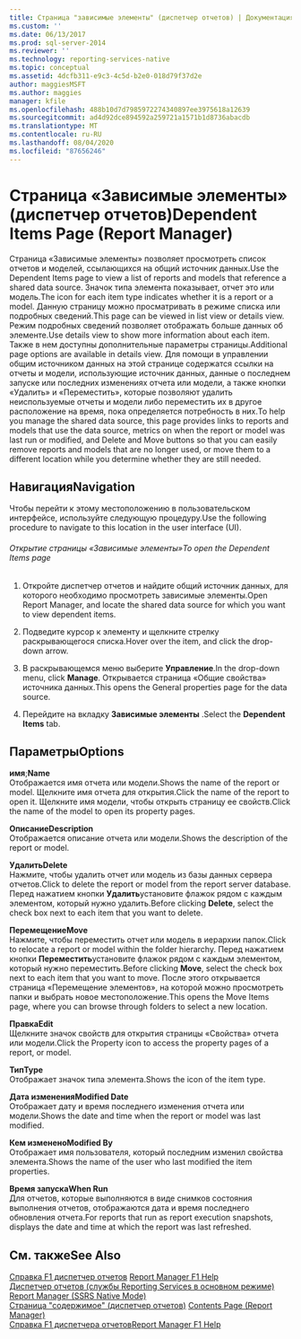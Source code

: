 ```yaml
---
title: Страница "зависимые элементы" (диспетчер отчетов) | Документация Майкрософт
ms.custom: ''
ms.date: 06/13/2017
ms.prod: sql-server-2014
ms.reviewer: ''
ms.technology: reporting-services-native
ms.topic: conceptual
ms.assetid: 4dcfb311-e9c3-4c5d-b2e0-018d79f37d2e
author: maggiesMSFT
ms.author: maggies
manager: kfile
ms.openlocfilehash: 488b10d7d7985972274340897ee3975618a12639
ms.sourcegitcommit: ad4d92dce894592a259721a1571b1d8736abacdb
ms.translationtype: MT
ms.contentlocale: ru-RU
ms.lasthandoff: 08/04/2020
ms.locfileid: "87656246"
---
```

# <a name="dependent-items-page-report-manager"></a><span data-ttu-id="93aec-102">Страница «Зависимые элементы» (диспетчер отчетов)</span><span class="sxs-lookup"><span data-stu-id="93aec-102">Dependent Items Page (Report Manager)</span></span>
  <span data-ttu-id="93aec-103">Страница «Зависимые элементы» позволяет просмотреть список отчетов и моделей, ссылающихся на общий источник данных.</span><span class="sxs-lookup"><span data-stu-id="93aec-103">Use the Dependent Items page to view a list of reports and models that reference a shared data source.</span></span> <span data-ttu-id="93aec-104">Значок типа элемента показывает, отчет это или модель.</span><span class="sxs-lookup"><span data-stu-id="93aec-104">The icon for each item type indicates whether it is a report or a model.</span></span> <span data-ttu-id="93aec-105">Данную страницу можно просматривать в режиме списка или подробных сведений.</span><span class="sxs-lookup"><span data-stu-id="93aec-105">This page can be viewed in list view or details view.</span></span> <span data-ttu-id="93aec-106">Режим подробных сведений позволяет отображать больше данных об элементе.</span><span class="sxs-lookup"><span data-stu-id="93aec-106">Use details view to show more information about each item.</span></span> <span data-ttu-id="93aec-107">Также в нем доступны дополнительные параметры страницы.</span><span class="sxs-lookup"><span data-stu-id="93aec-107">Additional page options are available in details view.</span></span> <span data-ttu-id="93aec-108">Для помощи в управлении общим источником данных на этой странице содержатся ссылки на отчеты и модели, использующие источник данных, данные о последнем запуске или последних изменениях отчета или модели, а также кнопки «Удалить» и «Переместить», которые позволяют удалить неиспользуемые отчеты и модели либо переместить их в другое расположение на время, пока определяется потребность в них.</span><span class="sxs-lookup"><span data-stu-id="93aec-108">To help you manage the shared data source, this page provides links to reports and models that use the data source, metrics on when the report or model was last run or modified, and Delete and Move buttons so that you can easily remove reports and models that are no longer used, or move them to a different location while you determine whether they are still needed.</span></span>  
  
## <a name="navigation"></a><span data-ttu-id="93aec-109">Навигация</span><span class="sxs-lookup"><span data-stu-id="93aec-109">Navigation</span></span>  
 <span data-ttu-id="93aec-110">Чтобы перейти к этому местоположению в пользовательском интерфейсе, используйте следующую процедуру.</span><span class="sxs-lookup"><span data-stu-id="93aec-110">Use the following procedure to navigate to this location in the user interface (UI).</span></span>  
  
###### <a name="to-open-the-dependent-items-page"></a><span data-ttu-id="93aec-111">Открытие страницы «Зависимые элементы»</span><span class="sxs-lookup"><span data-stu-id="93aec-111">To open the Dependent Items page</span></span>  
  
1.  <span data-ttu-id="93aec-112">Откройте диспетчер отчетов и найдите общий источник данных, для которого необходимо просмотреть зависимые элементы.</span><span class="sxs-lookup"><span data-stu-id="93aec-112">Open Report Manager, and locate the shared data source for which you want to view dependent items.</span></span>  
  
2.  <span data-ttu-id="93aec-113">Подведите курсор к элементу и щелкните стрелку раскрывающегося списка.</span><span class="sxs-lookup"><span data-stu-id="93aec-113">Hover over the item, and click the drop-down arrow.</span></span>  
  
3.  <span data-ttu-id="93aec-114">В раскрывающемся меню выберите **Управление**.</span><span class="sxs-lookup"><span data-stu-id="93aec-114">In the drop-down menu, click **Manage**.</span></span> <span data-ttu-id="93aec-115">Открывается страница «Общие свойства» источника данных.</span><span class="sxs-lookup"><span data-stu-id="93aec-115">This opens the General properties page for the data source.</span></span>  
  
4.  <span data-ttu-id="93aec-116">Перейдите на вкладку **Зависимые элементы** .</span><span class="sxs-lookup"><span data-stu-id="93aec-116">Select the **Dependent Items** tab.</span></span>  
  
## <a name="options"></a><span data-ttu-id="93aec-117">Параметры</span><span class="sxs-lookup"><span data-stu-id="93aec-117">Options</span></span>  
 <span data-ttu-id="93aec-118">**имя**;</span><span class="sxs-lookup"><span data-stu-id="93aec-118">**Name**</span></span>  
 <span data-ttu-id="93aec-119">Отображается имя отчета или модели.</span><span class="sxs-lookup"><span data-stu-id="93aec-119">Shows the name of the report or model.</span></span> <span data-ttu-id="93aec-120">Щелкните имя отчета для открытия.</span><span class="sxs-lookup"><span data-stu-id="93aec-120">Click the name of the report to open it.</span></span> <span data-ttu-id="93aec-121">Щелкните имя модели, чтобы открыть страницу ее свойств.</span><span class="sxs-lookup"><span data-stu-id="93aec-121">Click the name of the model to open its property pages.</span></span>  
  
 <span data-ttu-id="93aec-122">**Описание**</span><span class="sxs-lookup"><span data-stu-id="93aec-122">**Description**</span></span>  
 <span data-ttu-id="93aec-123">Отображается описание отчета или модели.</span><span class="sxs-lookup"><span data-stu-id="93aec-123">Shows the description of the report or model.</span></span>  
  
 <span data-ttu-id="93aec-124">**Удалить**</span><span class="sxs-lookup"><span data-stu-id="93aec-124">**Delete**</span></span>  
 <span data-ttu-id="93aec-125">Нажмите, чтобы удалить отчет или модель из базы данных сервера отчетов.</span><span class="sxs-lookup"><span data-stu-id="93aec-125">Click to delete the report or model from the report server database.</span></span> <span data-ttu-id="93aec-126">Перед нажатием кнопки **Удалить**установите флажок рядом с каждым элементом, который нужно удалить.</span><span class="sxs-lookup"><span data-stu-id="93aec-126">Before clicking **Delete**, select the check box next to each item that you want to delete.</span></span>  
  
 <span data-ttu-id="93aec-127">**Перемещение**</span><span class="sxs-lookup"><span data-stu-id="93aec-127">**Move**</span></span>  
 <span data-ttu-id="93aec-128">Нажмите, чтобы переместить отчет или модель в иерархии папок.</span><span class="sxs-lookup"><span data-stu-id="93aec-128">Click to relocate a report or model within the folder hierarchy.</span></span> <span data-ttu-id="93aec-129">Перед нажатием кнопки **Переместить**установите флажок рядом с каждым элементом, который нужно переместить.</span><span class="sxs-lookup"><span data-stu-id="93aec-129">Before clicking **Move**, select the check box next to each item that you want to move.</span></span> <span data-ttu-id="93aec-130">После этого открывается страница «Перемещение элементов», на которой можно просмотреть папки и выбрать новое местоположение.</span><span class="sxs-lookup"><span data-stu-id="93aec-130">This opens the Move Items page, where you can browse through folders to select a new location.</span></span>  
  
 <span data-ttu-id="93aec-131">**Правка**</span><span class="sxs-lookup"><span data-stu-id="93aec-131">**Edit**</span></span>  
 <span data-ttu-id="93aec-132">Щелкните значок свойств для открытия страницы «Свойства» отчета или модели.</span><span class="sxs-lookup"><span data-stu-id="93aec-132">Click the Property icon to access the property pages of a report, or model.</span></span>  
  
 <span data-ttu-id="93aec-133">**Тип**</span><span class="sxs-lookup"><span data-stu-id="93aec-133">**Type**</span></span>  
 <span data-ttu-id="93aec-134">Отображает значок типа элемента.</span><span class="sxs-lookup"><span data-stu-id="93aec-134">Shows the icon of the item type.</span></span>  
  
 <span data-ttu-id="93aec-135">**Дата изменения**</span><span class="sxs-lookup"><span data-stu-id="93aec-135">**Modified Date**</span></span>  
 <span data-ttu-id="93aec-136">Отображает дату и время последнего изменения отчета или модели.</span><span class="sxs-lookup"><span data-stu-id="93aec-136">Shows the date and time when the report or model was last modified.</span></span>  
  
 <span data-ttu-id="93aec-137">**Кем изменено**</span><span class="sxs-lookup"><span data-stu-id="93aec-137">**Modified By**</span></span>  
 <span data-ttu-id="93aec-138">Отображает имя пользователя, который последним изменил свойства элемента.</span><span class="sxs-lookup"><span data-stu-id="93aec-138">Shows the name of the user who last modified the item properties.</span></span>  
  
 <span data-ttu-id="93aec-139">**Время запуска**</span><span class="sxs-lookup"><span data-stu-id="93aec-139">**When Run**</span></span>  
 <span data-ttu-id="93aec-140">Для отчетов, которые выполняются в виде снимков состояния выполнения отчетов, отображаются дата и время последнего обновления отчета.</span><span class="sxs-lookup"><span data-stu-id="93aec-140">For reports that run as report execution snapshots, displays the date and time at which the report was last refreshed.</span></span>  
  
## <a name="see-also"></a><span data-ttu-id="93aec-141">См. также</span><span class="sxs-lookup"><span data-stu-id="93aec-141">See Also</span></span>  
 <span data-ttu-id="93aec-142">[Справка F1 диспетчер отчетов](../../2014/reporting-services/report-manager-f1-help.md) </span><span class="sxs-lookup"><span data-stu-id="93aec-142">[Report Manager F1 Help](../../2014/reporting-services/report-manager-f1-help.md) </span></span>  
 <span data-ttu-id="93aec-143">[Диспетчер отчетов (службы Reporting Services в основном режиме)](../../2014/reporting-services/report-manager-ssrs-native-mode.md) </span><span class="sxs-lookup"><span data-stu-id="93aec-143">[Report Manager  &#40;SSRS Native Mode&#41;](../../2014/reporting-services/report-manager-ssrs-native-mode.md) </span></span>  
 <span data-ttu-id="93aec-144">[Страница "содержимое" &#40;диспетчер отчетов&#41;](../../2014/reporting-services/contents-page-report-manager.md) </span><span class="sxs-lookup"><span data-stu-id="93aec-144">[Contents Page &#40;Report Manager&#41;](../../2014/reporting-services/contents-page-report-manager.md) </span></span>  
 [<span data-ttu-id="93aec-145">Справка F1 диспетчера отчетов</span><span class="sxs-lookup"><span data-stu-id="93aec-145">Report Manager F1 Help</span></span>](../../2014/reporting-services/report-manager-f1-help.md)  
  
  
